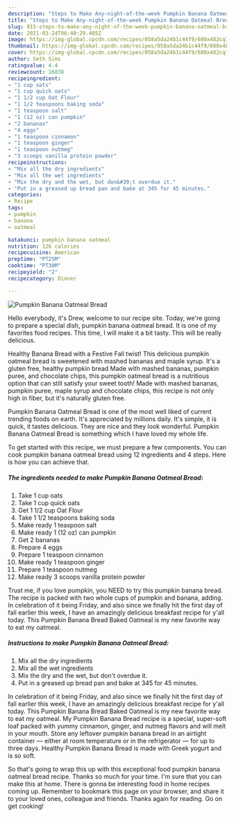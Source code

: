 ```yaml
---
description: "Steps to Make Any-night-of-the-week Pumpkin Banana Oatmeal Bread"
title: "Steps to Make Any-night-of-the-week Pumpkin Banana Oatmeal Bread"
slug: 915-steps-to-make-any-night-of-the-week-pumpkin-banana-oatmeal-bread
date: 2021-03-24T06:40:29.405Z
image: https://img-global.cpcdn.com/recipes/058a5da24b1c44f9/680x482cq70/pumpkin-banana-oatmeal-bread-recipe-main-photo.jpg
thumbnail: https://img-global.cpcdn.com/recipes/058a5da24b1c44f9/680x482cq70/pumpkin-banana-oatmeal-bread-recipe-main-photo.jpg
cover: https://img-global.cpcdn.com/recipes/058a5da24b1c44f9/680x482cq70/pumpkin-banana-oatmeal-bread-recipe-main-photo.jpg
author: Seth Sims
ratingvalue: 4.4
reviewcount: 16838
recipeingredient:
- "1 cup oats"
- "1 cup quick oats"
- "1 1/2 cup Oat Flour"
- "1 1/2 teaspoons baking soda"
- "1 teaspoon salt"
- "1 (12 oz) can pumpkin"
- "2 bananas"
- "4 eggs"
- "1 teaspoon cinnamon"
- "1 teaspoon ginger"
- "1 teaspoon nutmeg"
- "3 scoops vanilla protein powder"
recipeinstructions:
- "Mix all the dry ingredients"
- "Mix all the wet ingredients"
- "Mix the dry and the wet, but don&#39;t overdue it."
- "Put in a greased up bread pan and bake at 345 for 45 minutes."
categories:
- Recipe
tags:
- pumpkin
- banana
- oatmeal

katakunci: pumpkin banana oatmeal 
nutrition: 126 calories
recipecuisine: American
preptime: "PT25M"
cooktime: "PT30M"
recipeyield: "2"
recipecategory: Dinner

---
```



![Pumpkin Banana Oatmeal Bread](https://img-global.cpcdn.com/recipes/058a5da24b1c44f9/680x482cq70/pumpkin-banana-oatmeal-bread-recipe-main-photo.jpg)

Hello everybody, it's Drew, welcome to our recipe site. Today, we're going to prepare a special dish, pumpkin banana oatmeal bread. It is one of my favorites food recipes. This time, I will make it a bit tasty. This will be really delicious.

Healthy Banana Bread with a Festive Fall twist! This delicious pumpkin oatmeal bread is sweetened with mashed bananas and maple syrup. It&#39;s a gluten free, healthy pumpkin bread Made with mashed bananas, pumpkin puree, and chocolate chips, this pumpkin oatmeal bread is a nutritious option that can still satisfy your sweet tooth! Made with mashed bananas, pumpkin puree, maple syrup and chocolate chips, this recipe is not only high in fiber, but it&#39;s naturally gluten free.

Pumpkin Banana Oatmeal Bread is one of the most well liked of current trending foods on earth. It's appreciated by millions daily. It's simple, it is quick, it tastes delicious. They are nice and they look wonderful. Pumpkin Banana Oatmeal Bread is something which I have loved my whole life.


To get started with this recipe, we must prepare a few components. You can cook pumpkin banana oatmeal bread using 12 ingredients and 4 steps. Here is how you can achieve that.

<!--inarticleads1-->

##### The ingredients needed to make Pumpkin Banana Oatmeal Bread:

1. Take 1 cup oats
1. Take 1 cup quick oats
1. Get 1 1/2 cup Oat Flour
1. Take 1 1/2 teaspoons baking soda
1. Make ready 1 teaspoon salt
1. Make ready 1 (12 oz) can pumpkin
1. Get 2 bananas
1. Prepare 4 eggs
1. Prepare 1 teaspoon cinnamon
1. Make ready 1 teaspoon ginger
1. Prepare 1 teaspoon nutmeg
1. Make ready 3 scoops vanilla protein powder


Trust me, if you love pumpkin, you NEED to try this pumpkin banana bread. The recipe is packed with two whole cups of pumpkin and banana, adding. In celebration of it being Friday, and also since we finally hit the first day of fall earlier this week, I have an amazingly delicious breakfast recipe for y&#39;all today. This Pumpkin Banana Bread Baked Oatmeal is my new favorite way to eat my oatmeal. 

<!--inarticleads2-->

##### Instructions to make Pumpkin Banana Oatmeal Bread:

1. Mix all the dry ingredients
1. Mix all the wet ingredients
1. Mix the dry and the wet, but don&#39;t overdue it.
1. Put in a greased up bread pan and bake at 345 for 45 minutes.


In celebration of it being Friday, and also since we finally hit the first day of fall earlier this week, I have an amazingly delicious breakfast recipe for y&#39;all today. This Pumpkin Banana Bread Baked Oatmeal is my new favorite way to eat my oatmeal. My Pumpkin Banana Bread recipe is a special, super-soft loaf packed with yummy cinnamon, ginger, and nutmeg flavors and will melt in your mouth. Store any leftover pumpkin banana bread in an airtight container — either at room temperature or in the refrigerator — for up to three days. Healthy Pumpkin Banana Bread is made with Greek yogurt and is so soft. 

So that's going to wrap this up with this exceptional food pumpkin banana oatmeal bread recipe. Thanks so much for your time. I'm sure that you can make this at home. There is gonna be interesting food in home recipes coming up. Remember to bookmark this page on your browser, and share it to your loved ones, colleague and friends. Thanks again for reading. Go on get cooking!
